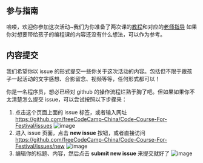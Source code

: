 ## 参与指南
哈喽，欢迎你参加这次活动~我们为你准备了两次课的[教程](https://github.com/freeCodeCamp-China/Code-Course-For-Festival/tree/master/courseware)和对应的[老师指导](https://github.com/freeCodeCamp-China/Code-Course-For-Festival/tree/master/teacher-notes)
如果你对想要带给孩子的编程课的内容还没有什么想法，可以作为参考。
## 内容提交
我们希望你以 issue 的形式提交一些你关于这次活动的内容。包括但不限于跟孩子一起活动的文字感想、合影留念、视频等等，任何形式都可以！

你是一名程序员，想必已经对 github 的操作流程烂熟于胸了吧。但如果如果你不太清楚怎么提交 issue，可以尝试按照以下步骤来：
1. 点击这个页面上面的 issue 标签，或者输入网址 https://github.com/freeCodeCamp-China/Code-Course-For-Festival/issues
![image](https://user-images.githubusercontent.com/17036920/72964032-b0284d80-3df3-11ea-8da6-ce08fbbfbd8d.png)
2. 进入 issue 页面，点击 **new issue** 按钮，或者直接访问 https://github.com/freeCodeCamp-China/Code-Course-For-Festival/issues/new
![image](https://user-images.githubusercontent.com/17036920/72964115-e796fa00-3df3-11ea-80f9-045559163a6c.png)
3. 编辑你的标题、内容，然后点击 **submit new issue** 来提交就好了
![image](https://user-images.githubusercontent.com/17036920/72964207-30e74980-3df4-11ea-92c6-3b5bf4b183cc.png)

